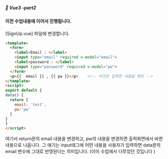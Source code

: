 ##### :cactus: Vue3 -part2

#### 이전 수업내용에 이어서 진행됩니다.

[SignUp.vue] 파일에 변경합니다.
```html
<template>
  <form>
    <label>Email : </label>
    <input type="email" required v-model="email">
    <label>password : </label>
    <input type="password" required v-model="pw">
  </form>
  <p>{{  email }} , {{ pw }}</p>    <!-- 이것은 입력한 내용을 확인 -->
</template>
<script>
export default {
data() {
  return {
    email: 'test',
    pw:'pw'
  }
}
}
</script>

```   
여기서 return문의 email 내용을 변경하고, pw의 내용을 변경하면 출력화면에서 바뀐내용으로 나옵니다. 그 얘기는 input태그에 어떤 내용을 사용자가 입력하면 data문의 email 변수에 그대로 반영된다는 의미입니다. (이미 수업에서 다루었던 것입니다 )
